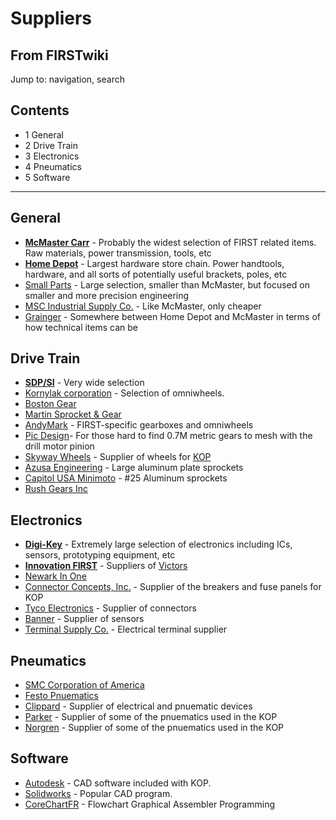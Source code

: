 # Suppliers

## From FIRSTwiki

Jump to: navigation, search

## Contents

- 1 General
- 2 Drive Train
- 3 Electronics
- 4 Pneumatics
- 5 Software

--------------------------------------------------------------------------------

## General

- **[McMaster Carr](http://www.mcmaster.com "http://www.mcmaster.com")** - Probably the widest selection of FIRST related items. Raw materials, power transmission, tools, etc
- **[Home Depot](http://www.homedepot.com "http://www.homedepot.com")** - Largest hardware store chain. Power handtools, hardware, and all sorts of potentially useful brackets, poles, etc
- [Small Parts](http://www.smallparts.com "http://www.smallparts.com") - Large selection, smaller than McMaster, but focused on smaller and more precision engineering
- [MSC Industrial Supply Co.](http://www1.mscdirect.com/cgi/nnsrhm "http://www1.mscdirect.com/cgi/nnsrhm") - Like McMaster, only cheaper
- [Grainger](http://www.grainger.com "http://www.grainger.com") - Somewhere between Home Depot and McMaster in terms of how technical items can be

## Drive Train

- **[SDP/SI](http://www.sdp-si.com/ "http://www.sdp-si.com/")** - Very wide selection
- [Kornylak corporation](http://www.omniwheel.com "http://www.omniwheel.com") - Selection of omniwheels.
- [Boston Gear](http://www.bostongear.com "http://www.bostongear.com")
- [Martin Sprocket & Gear](http://www.martinsprocket.com/ "http://www.martinsprocket.com/")
- [AndyMark](http://www.andymark.biz/ "http://www.andymark.biz/") - FIRST-specific gearboxes and omniwheels
- [Pic Design](http://www.pic-design.com/ "http://www.pic-design.com/")- For those hard to find 0.7M metric gears to mesh with the drill motor pinion
- [Skyway Wheels](http://www.skywaywheels.com/ "http://www.skywaywheels.com/") - Supplier of wheels for [KOP](kit-of-parts)
- [Azusa Engineering](http://www.azusaeng.com/ "http://www.azusaeng.com/") - Large aluminum plate sprockets
- [Capitol USA Minimoto](http://www.dcminimoto.com/pinionsandsprockets.htm "http://www.dcminimoto.com/pinionsandsprockets.htm") - #25 Aluminum sprockets
- [Rush Gears Inc](http://www.rushgears.com/ "http://www.rushgears.com/")

## Electronics

- **[Digi-Key](http://www.digikey.com "http://www.digikey.com")** - Extremely large selection of electronics including ICs, sensors, prototyping equipment, etc
- **[Innovation FIRST](http://www.innovationfirst.com "http://www.innovationfirst.com")** - Suppliers of [Victors](Victor "Victor")
- [Newark In One](http://www.newarkinone.com "http://www.newarkinone.com")
- [Connector Concepts, Inc.](http://www.connectorconcepts.com/ "http://www.connectorconcepts.com/") - Supplier of the breakers and fuse panels for KOP
- [Tyco Electronics](http://www.tycoelectronics.com/ "http://www.tycoelectronics.com/") - Supplier of connectors
- [Banner](http://www.bannerengineering.com/ "http://www.bannerengineering.com/") - Supplier of sensors
- [Terminal Supply Co.](http://www.terminalsupplyco.com/ "http://www.terminalsupplyco.com/") - Electrical terminal supplier

## Pneumatics

- [SMC Corporation of America](http://www.smcusa.com/default.asp "http://www.smcusa.com/default.asp")
- [Festo Pnuematics](http://www.festo.com/INetDomino/coorp_sites/en/index.htm "http://www.festo.com/INetDomino/coorp_sites/en/index.htm")
- [Clippard](http://www.clippard.com/ "http://www.clippard.com/") - Supplier of electrical and pnuematic devices
- [Parker](http://www.parker.com/ "http://www.parker.com/") - Supplier of some of the pnuematics used in the KOP
- [Norgren](http://www.norgren.com/ "http://www.norgren.com/") - Supplier of some of the pnuematics used in the KOP

## Software

- [Autodesk](http://usa.autodesk.com/adsk/servlet/index?siteID=123112&id=331041 "http://usa.autodesk.com/adsk/servlet/index?siteID=123112&id=331041") - CAD software included with KOP.
- [Solidworks](http://www.solidworks.com/ "http://www.solidworks.com/") - Popular CAD program.
- [CoreChartFR](http://www.elabtronics.com/CoreChartFR.htm "http://www.elabtronics.com/CoreChartFR.htm") - Flowchart Graphical Assembler Programming
